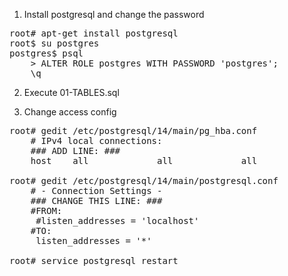 
1. Install postgresql and change the password
<pre>
root# apt-get install postgresql
root$ su postgres
postgres$ psql
	> ALTER ROLE postgres WITH PASSWORD 'postgres';
	\q
</pre>
2. Execute 01-TABLES.sql

3. Change access config 
<pre>
root# gedit /etc/postgresql/14/main/pg_hba.conf
	# IPv4 local connections:
	### ADD LINE: ###
	host    all             all             all		        md5
	
root# gedit /etc/postgresql/14/main/postgresql.conf
	# - Connection Settings -
	### CHANGE THIS LINE: ###
	#FROM:
	 #listen_addresses = 'localhost'
	#TO: 
	 listen_addresses = '*'
	 
root# service postgresql restart
</pre>
